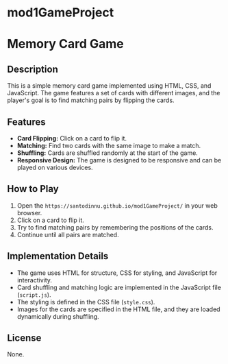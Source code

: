 # mod1GameProject
# Memory Card Game

## Description

This is a simple memory card game implemented using HTML, CSS, and JavaScript. The game features a set of cards with different images, and the player's goal is to find matching pairs by flipping the cards.

## Features

- **Card Flipping:** Click on a card to flip it.
- **Matching:** Find two cards with the same image to make a match.
- **Shuffling:** Cards are shuffled randomly at the start of the game.
- **Responsive Design:** The game is designed to be responsive and can be played on various devices.

## How to Play

1. Open the `https://santodinnu.github.io/mod1GameProject/`  in your web browser.
2. Click on a card to flip it.
3. Try to find matching pairs by remembering the positions of the cards.
4. Continue until all pairs are matched.

## Implementation Details

- The game uses HTML for structure, CSS for styling, and JavaScript for interactivity.
- Card shuffling and matching logic are implemented in the JavaScript file (`script.js`).
- The styling is defined in the CSS file (`style.css`).
- Images for the cards are specified in the HTML file, and they are loaded dynamically during shuffling.

## License

None.

